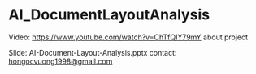 # AI_DocumentLayoutAnalysis
Video: https://www.youtube.com/watch?v=ChTfQIY79mY about project

Slide: AI-Document-Layout-Analysis.pptx 
contact: hongocvuong1998@gmail.com
